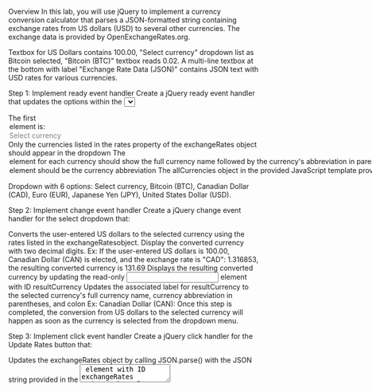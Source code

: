 Overview
In this lab, you will use jQuery to implement a currency conversion calculator that parses a JSON-formatted string containing exchange rates from US dollars (USD) to several other currencies. The exchange data is provided by OpenExchangeRates.org.

Textbox for US Dollars contains 100.00, "Select currency" dropdown list as Bitcoin selected, "Bitcoin (BTC)" textbox reads 0.02. A multi-line textbox at the bottom with label "Exchange Rate Data (JSON)" contains JSON text with USD rates for various currencies.

Step 1: Implement ready event handler
Create a jQuery ready event handler that updates the options within the <select> element with ID toCurrency such that:

The first <option> element is: <option value="" disabled selected>Select currency</option>
Only the currencies listed in the rates property of the exchangeRates object should appear in the dropdown
The <option> element for each currency should show the full currency name followed by the currency's abbreviation in parentheses
Ex: Canadian Dollar (CAD)
The value for each <option> element should be the currency abbreviation
The allCurrencies object in the provided JavaScript template provides a mapping from all possible abbreviations to full currency name
Once this step is completed, the "Select currency" dropdown should display six options.

Dropdown with 6 options: Select currency, Bitcoin (BTC), Canadian Dollar (CAD), Euro (EUR), Japanese Yen (JPY), United States Dollar (USD).

Step 2: Implement change event handler
Create a jQuery change event handler for the select dropdown that:

Converts the user-entered US dollars to the selected currency using the rates listed in the exchangeRatesobject. Display the converted currency with two decimal digits.
Ex: If the user-entered US dollars is 100.00, Canadian Dollar (CAN) is elected, and the exchange rate is "CAD": 1.316853, the resulting converted currency is 131.69
Displays the resulting converted currency by updating the read-only <input> element with ID resultCurrency
Updates the associated label for resultCurrency to the selected currency's full currency name, currency abbreviation in parentheses, and colon
Ex: Canadian Dollar (CAN):
Once this step is completed, the conversion from US dollars to the selected currency will happen as soon as the currency is selected from the dropdown menu.

Step 3: Implement click event handler
Create a jQuery click handler for the Update Rates button that:

Updates the exchangeRates object by calling JSON.parse() with the JSON string provided in the <textarea> element with ID exchangeRates
Updates the select dropdown such that only the currencies listed in the rates property of the updated exchangeRates object appear in the dropdown
Resets the read-only <input> element with ID resultCurrency to display "---.--"
Resets the associated label for resultCurrency to display "To Currency ():"
Once this step is completed, clicking the Update Rates button should load the JSON from the textbox. Then the dropdown menu will show some new currency options.

Dropdown shows 5 options: Select currency, Canadian Dollar (CAD), Chinese Yuan (CNY), Euro (EUR), Indian Rupee (INR).
